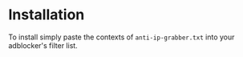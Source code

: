 # Installation
To install simply paste the contexts of `anti-ip-grabber.txt` into your adblocker's filter list.


